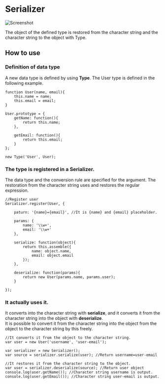 
Serializer
====================================

![Screenshot](http://holyshared.github.com/Serializer/logo.png)

The object of the defined type is restored from the character string and the character string to the object with Type.  

How to use
------------------------------------

### Definition of data type

A new data type is defined by using **Type**. 
The User type is defined in the following example.

	function User(name, email){
		this.name = name;
		this.email = email;
	}

	User.prototype = {
		getName: function(){
			return this.name;
		},
	
		getEmail: function(){
			return this.email;
		}
	};

	new Type('User', User);

### The type is registered in a Serializer.

The data type and the conversion rule are specified for the argument. 
The restoration from the character string uses and restores the regular expression.

	//Register user
	Serializer.register(User, {
	
		paturn: '{name}={email}', //It is {name} and {email} placeholder.
	
		params: {
			name: '\\w+',
			email: '\\w+'
		},

		serialize: function(object){
			return this.assemble({
		        name: object.name,
		        email: object.email
	        });
		},
	
		deserialize: function(params){
			return new User(params.name, params.user);
		}
	
	});

### It actually uses it. 

It converts into the character string with **serialize**, and it converts it from the character string into the object with **deserialize**.  
It is possible to convert it from the character string into the object from the object to the character string by this freely.  

	//It converts it from the object to the character string. 
	var user = new User('username', 'user-email');
	
	var serializer = new Serializer();
	var source = serializer.serialize(user); //Return username=user-email
	
	//It restores it from the character string to the object.
	var user = serializer.deserialize(source); //Return user object
	console.log(user.getName()); //Character string username is output. 
	console.log(user.getEmail()); //Character string user-email is output. 
